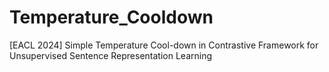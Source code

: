 # Temperature_Cooldown
[EACL 2024] Simple Temperature Cool-down in Contrastive Framework for Unsupervised Sentence Representation Learning
